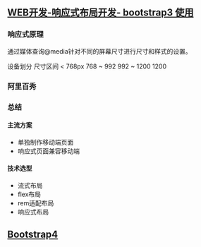 ## [WEB开发-响应式布局开发- bootstrap3 使用](https://www.bilibili.com/video/av64556839?p=3)

### 响应式原理
通过媒体查询@media针对不同的屏幕尺寸进行尺寸和样式的设置。

设备划分 尺寸区间
        < 768px
        768 ~ 992
        992 ~ 1200
        1200

### 阿里百秀


### 总结
#### 主流方案
- 单独制作移动端页面
- 响应式页面兼容移动端

#### 技术选型
- 流式布局
- flex布局
- rem适配布局
- 响应式布局


## [Bootstrap4](https://www.bilibili.com/video/av23958466?from=search&seid=16885734643110685131)